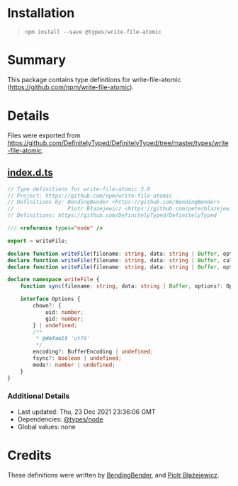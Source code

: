 # Installation
> `npm install --save @types/write-file-atomic`

# Summary
This package contains type definitions for write-file-atomic (https://github.com/npm/write-file-atomic).

# Details
Files were exported from https://github.com/DefinitelyTyped/DefinitelyTyped/tree/master/types/write-file-atomic.
## [index.d.ts](https://github.com/DefinitelyTyped/DefinitelyTyped/tree/master/types/write-file-atomic/index.d.ts)
````ts
// Type definitions for write-file-atomic 3.0
// Project: https://github.com/npm/write-file-atomic
// Definitions by: BendingBender <https://github.com/BendingBender>
//                 Piotr Błażejewicz <https://github.com/peterblazejewicz>
// Definitions: https://github.com/DefinitelyTyped/DefinitelyTyped

/// <reference types="node" />

export = writeFile;

declare function writeFile(filename: string, data: string | Buffer, options: writeFile.Options | BufferEncoding, callback: (error?: Error) => void): void;
declare function writeFile(filename: string, data: string | Buffer, callback: (error?: Error) => void): void;
declare function writeFile(filename: string, data: string | Buffer, options?: writeFile.Options | BufferEncoding): Promise<void>;

declare namespace writeFile {
    function sync(filename: string, data: string | Buffer, options?: Options | BufferEncoding): void;

    interface Options {
        chown?: {
            uid: number;
            gid: number;
        } | undefined;
        /**
         * @default 'utf8'
         */
        encoding?: BufferEncoding | undefined;
        fsync?: boolean | undefined;
        mode?: number | undefined;
    }
}

````

### Additional Details
 * Last updated: Thu, 23 Dec 2021 23:36:06 GMT
 * Dependencies: [@types/node](https://npmjs.com/package/@types/node)
 * Global values: none

# Credits
These definitions were written by [BendingBender](https://github.com/BendingBender), and [Piotr Błażejewicz](https://github.com/peterblazejewicz).
